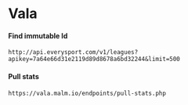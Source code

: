 # Vala

#### Find immutable Id

```http
http://api.everysport.com/v1/leagues?apikey=7a64e66d31e2119d89d8678a6bd32244&limit=500
```

#### Pull stats

```http
https://vala.malm.io/endpoints/pull-stats.php
```



